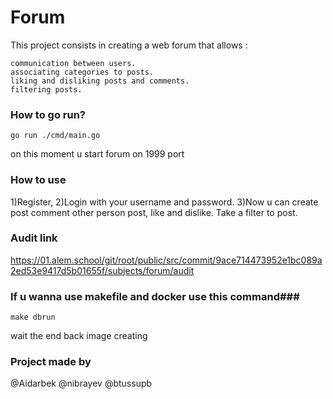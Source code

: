 # Forum #

This project consists in creating a web forum that allows :

    communication between users.
    associating categories to posts.
    liking and disliking posts and comments.
    filtering posts.

### How to go run? ####

```
go run ./cmd/main.go
```
on this moment u start forum on 1999 port

### How to use ###

1)Register, 
2)Login with your username and password. 
3)Now u can create post comment other person post, like and dislike. Take a filter to post.

### Audit link ###

https://01.alem.school/git/root/public/src/commit/9ace714473952e1bc089a2ed53e9417d5b01655f/subjects/forum/audit


### If u wanna use makefile and docker use this command###
```
make dbrun
```
wait the end back image creating


### Project made by ###

@Aidarbek
@nibrayev
@btussupb

